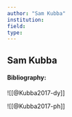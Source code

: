 ```yaml
---
author: "Sam Kubba"
institution:
field:
type:
---
```


## Sam Kubba
#### Bibliography:

![[@Kubba2017-dy]]

![[@Kubba2017-ph]]